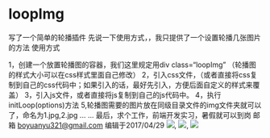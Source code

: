 # loopImg
写了一个简单的轮播插件
先说一下使用方式，，我只提供了一个设置轮播几张图片的方法
使用方式  

1，创建一个放置轮播图的容器，我们这里规定用div class=“loopImg” （轮播图的样式大小可以在css样式里面自己修改）
2，引入css文件，（或者直接将css复制到自己的css代码中；如果引入的话，最好先引入，方便后面自定义的样式来覆盖）
3，引入js文件，或者直接将js复制到自己的js代码中。
4，执行initLoop(options)方法
5,轮播图需要的图片放在同级目录文件的img文件夹就可以了，命名为1.jpg,2.jpg ... ...
最后，求个工作，前端开发实习，暑假就可以到岗
邮箱 boyuanyu321@gmail.com
编辑于2017/04/29
![](http://i4.buimg.com/567571/4933a5013579de0b.png),
![](http://i4.buimg.com/567571/ae9844c5b0daaf27.png),
![](http://i4.buimg.com/567571/8a628c1e14b3e161.png)


